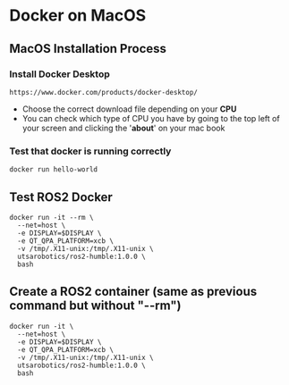 # Docker on MacOS

## MacOS Installation Process
### Install Docker Desktop
```
https://www.docker.com/products/docker-desktop/
```
- Choose the correct download file depending on your **CPU**
- You can check which type of CPU you have by going to the top left of your screen and clicking the '**about**' on your mac book
### Test that docker is running correctly
```
docker run hello-world
```
##  Test ROS2 Docker
```
docker run -it --rm \
  --net=host \
  -e DISPLAY=$DISPLAY \
  -e QT_QPA_PLATFORM=xcb \
  -v /tmp/.X11-unix:/tmp/.X11-unix \
  utsarobotics/ros2-humble:1.0.0 \
  bash
```
## Create a ROS2 container (same as previous command but without "--rm")
```
docker run -it \
  --net=host \
  -e DISPLAY=$DISPLAY \
  -e QT_QPA_PLATFORM=xcb \
  -v /tmp/.X11-unix:/tmp/.X11-unix \
  utsarobotics/ros2-humble:1.0.0 \
  bash
```
